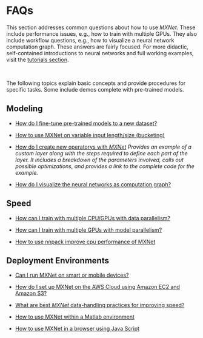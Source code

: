 # FAQs

This section addresses common questions about how to use _MXNet_. These include performance issues, e.g., how to train with multiple GPUs. 
They also include workflow questions, e.g., how to visualize a neural network computation graph. 
These answers are fairly focused. For more didactic, self-contained introductions to neural networks 
and full working examples, visit the [tutorials section](../tutorials/index.md).


&nbsp;

The following topics explain basic concepts and provide procedures for specific tasks. Some include demos complete with pre-trained models.

## Modeling
* [How do I fine-tune pre-trained models to a new dataset?](http://mxnet.io/how_to/finetune.html)

* [How to use MXNet on variable input length/size (bucketing)](http://mxnet.io/how_to/bucketing.html)

* [How do I create new operatorys with _MXNet_](new_op.md)
*Provides an example of a custom layer along with the steps required to define each part of the layer. It includes a breakdown of the parameters involved, calls out possible optimizations, and provides a link to the complete code for the example.*

* [How do I visualize the neural networks as computation graph?](http://mxnet.io/how_to/visualize_graph.html)

## Speed

* [How can I train with multiple CPU/GPUs with data parallelism?](http://mxnet.io/how_to/multi_devices.html)

* [How can I train with multiple GPUs with model parallelism?](http://mxnet.io/how_to/model_parallel_lstm.html)

* [How to use nnpack improve cpu performance of MXNet](http://mxnet.io/how_to/nnpack.html)


## Deployment Environments
* [Can I run MXNet on smart or mobile devices?](http://mxnet.io/how_to/smart_device.html)

* [How do I set up MXNet on the AWS Cloud using Amazon EC2 and Amazon S3?](http://mxnet.io/how_to/cloud.html)

* [What are best _MXNet_ data-handling practices for improving speed?](http://mxnet.io/how_to/perf.html)

* [How to use MXNet within a Matlab environment](https://github.com/dmlc/mxnet/tree/master/matlab)

* [How to use MXNet in a browser using Java Script](https://github.com/dmlc/mxnet.js/)
